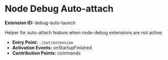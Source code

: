 # Node Debug Auto-attach

**Extension ID:** debug-auto-launch

Helper for auto-attach feature when node-debug extensions are not active.

* **Entry Point:** `./out/extension`
* **Activation Events:** onStartupFinished
* **Contribution Points:** commands
